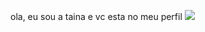  ola, eu sou a taina 
 e vc esta no meu perfil
 ![](https://ih1.redbubble.net/image.2450031773.2359/fposter,small,wall_texture,square_product,600x600.jpg)
